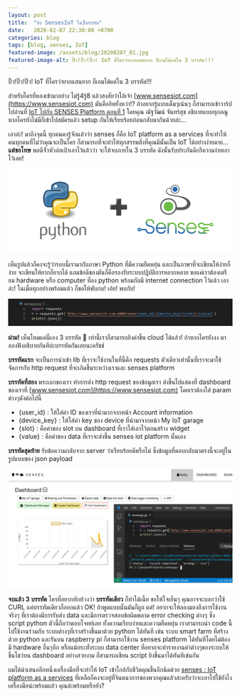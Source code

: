 ```yaml
---
layout: post
title:  "ยิง SensesIoT ใน3บรรทัด"
date:   2020-02-07 22:30:00 +0700
categories: blog
tags: [blog, senses, IoT]
featured-image: /assets/blog/20200207_01.jpg
featured-image-alt: ปิ้ว!ปิ้ว!ปิ้ว! IoT ที่ไครว่ายากแสนยาก ก็เกมได้แค่ใน 3 บรรทัด!!!
---
```

ปิ้ว!ปิ้ว!ปิ้ว! IoT ที่ไครว่ายากแสนยาก ก็เกมได้แค่ใน 3 บรรทัด!!!

สำหรับไครที่หลงเข้ามาอย่าง ไม่รู้4รู้8 แล้วสงสัยว่าไอ้เจ้า [www.sensesiot.com](https://www.sensesiot.com) มันคืออิหยั๋งหว่า!? ถ้าอยากรู้แบบเต็มๆเน้นๆ ก็สามารถเข้าวาร์ปไปอ่านที่
[IoT ไปกับ SENSES Platform ตอนที่ 1](https://medium.com/@chan2sook/iot-%E0%B9%84%E0%B8%9B%E0%B8%81%E0%B8%B1%E0%B8%9A-senses-platform-bd6726e24849)
โดยคุณ ณัฐวัฒน์ จันทร์สุข อธิบายแบบทุกอณู หากไครยังไม่มีก็เข้าไปสมัครแล้ว setup กันให้เรียบร้อยก่อนกลับมากันด้วยล่ะ…
 
เอาล่ะ! มาถึงจุดนี้ ทุกคนคงรู้จักแล้วว่า senses ก็คือ IoT platform as a services ที่จะทำให้คนทุกคนที่ไม่ว่าคุณจะเป็นไคร ก็สามารถที่จะทำให้ทุกสรรพสิ่งที่คุณมีนั้นเป็น IoT ได้อย่างง่ายดาย… **แต่ขอโทษ** พอดีจั่วหัวล่อเป้าเอาไว้แล้วว่า จะให้จบภายใน 3 บรรทัด ดังนั้นรับประกันดีกรีความง่ายเอาไว้เลย!
 
![tools](/assets/blog/20200207_02.png)
 
เห็นรูปแล้วก็คงจะรู้ว่ารอบนี้เรามากับภาษา Python ที่มีความยืดหยุ่น และเป็นภาษาที่จะเขียนให้ง่ายก็ง่าย จะเขียนให้ยากก็ยากได้ แถมข้อดีของมันก็คือรองรับระบบปฎิบัติการหลากหลาย ขอแค่เราต้องเตรียม hardware หรือ computer ที่ลง python พร้อมกับมี internet connection ไว้แล้ว เอาล่ะ! ในเมื่อทุกอย่างพร้อมแล้ว ก็ขอให้พับกบ! เอ้ย! พบกับ!
 
![codes](/assets/blog/20200207_03.png)
 
**ผ่าม!** เห็นไหมแค่นี้เอง 3 บรรทัด 🤪 เท่านี้เราก็สามารถยิงค่าขึ้น cloud ได้แล้ว! ถ้าหากไครยังงง มาลองฟังอธิบายกันทีล่ะบรรทัดกันเลยนะครัชช์

**บรรทัดแรก** จะเป็นการนำเข้า lib ที่เราจะใช้งานในที่นี้คือ requests ตัวเดียวเท่านั้นที่เราจะมาใช้จัดการกับ http request ที่จะเกิดขึ้นระหว่างเราและ senses platform

**บรรทัดที่สอง** พระเอกของเรา ทำการส่ง http request ของข้อมูลเรา ส่งขี้นไปแสดงทื่ dashboard ของเราที่ [www.sensesiot.com](https://www.sensesiot.com) โดยเราต้องใส่ param ต่างๆดังต่อไปนี้

- {user_id} : ให้ใส่ค่า ID ของเราที่นำมากจากหน้า Account information
- {device_key} : ให้ใส่ค่า key ของ device ที่นำมาจากหน้า My IoT garage
- {slot} : คือค่าของ slot บน dashboard ที่เราใส่เอาไว้ตอนสร้าง widget
- {value} : คือค่าของ data ที่เราจะส่งขึ้น senses iot platform นั้นเอง

**บรรทัดสุดท้าย** รับข้อความกลับจาก server ว่าเรียบร้อยดีหรือไม่ ซึ่งข้อมูลที่ตอบกลับมาตรงนี้จะอยู่ในรูปแบบของ json payload
 
![เท่านี้ก็ยิงข้อมูลได้ห่วงหายสบายบรื๋อ~](/assets/blog/20200207_04.png)
 
**จบแล้ว 3 บรรทัด** ไครที่อยากทักท้วงว่า **บรรทัดเดียว** ก็ทำได้เนี้ย ขอให้ใจเย็นๆ คุณอาจจะบอกว่าใช้ CURL แค่บรรทัดเดียวก็ออกแล้ว OK! ถ้าพูดแบบนั้นมันก็ถูก แต่! อยากจะให้ลองมองถึงการใช้งานจริงๆ ที่เราต้องมีการรับส่ง data และมีการตรวจสอบข้อผิดพลาด error checking ต่างๆ ซึ่ง script python ตัวนี้ถือว่าตอบโจทย์เลย ทั้งความเรียบง่ายและความยืดหยุ่น เราสามารถนำ code นี้ไปใช้งานร่วมกับ ระบบต่างๆที่เราสร้างขึ้นมาด้วย python ได้ทันที เช่น ระบบ smart farm ที่สร้างด้วย python และรันบน raspberry pi ก็สามารถใช้งาน senses platform ได้ทันทีโดยไม่ต้องมี hardware อื่นๆอีก หรือแม้กระทั่งระบบ data center ที่อยากจะทำรายงานค่าต่างๆของระบบให้ขึ้นโชว์บน dashboard อย่างสวยงาม ก็สามารถเขียน script ยิงขึ้นมาได้ทันทีเช่นกัน
 
ผมได้นำเสนออีกหนึ่งเครื่องมือที่จะทำให้ IoT เข้าใกล้กับชีวิตคุณชึ้นอีกนิดด้วย [senses : IoT platform as a services](https://www.sensesiot.com) ที่เหลือก็คงจะอยู่ที่จินตนาการของพวกคุณแล้วล่ะครับว่าจะเอาไปใช้ยังไง เครื่องมือน่ะพร้อมแล้ว คุณล่ะพร้อมหรือยัง?
